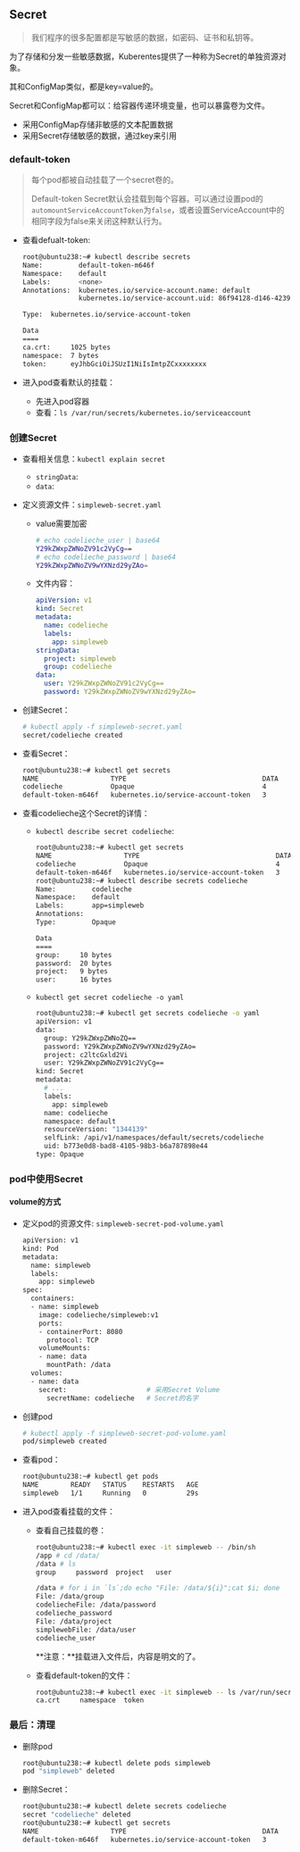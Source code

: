 ## Secret

> 我们程序的很多配置都是写敏感的数据，如密码、证书和私钥等。

为了存储和分发一些敏感数据，Kuberentes提供了一种称为Secret的单独资源对象。

其和ConfigMap类似，都是key=value的。

Secret和ConfigMap都可以：给容器传递环境变量，也可以暴露卷为文件。

- 采用ConfigMap存储非敏感的文本配置数据
- 采用Secret存储敏感的数据，通过key来引用



### default-token

> 每个pod都被自动挂载了一个secret卷的。
>
> Default-token Secret默认会挂载到每个容器。可以通过设置pod的`automountServiceAccountToken`为`false`，或者设置ServiceAccount中的相同字段为false来关闭这种默认行为。

- 查看defualt-token:

  ```bash
  root@ubuntu238:~# kubectl describe secrets
  Name:         default-token-m646f
  Namespace:    default
  Labels:       <none>
  Annotations:  kubernetes.io/service-account.name: default
                kubernetes.io/service-account.uid: 86f94128-d146-4239-8fc1-00ec67efe467
  
  Type:  kubernetes.io/service-account-token
  
  Data
  ====
  ca.crt:     1025 bytes
  namespace:  7 bytes
  token:      eyJhbGciOiJSUzI1NiIsImtpZCxxxxxxxx
  ```

- 进入pod查看默认的挂载：

  - 先进入pod容器
  - 查看：`ls /var/run/secrets/kubernetes.io/serviceaccount`



### 创建Secret

- 查看相关信息：`kubectl explain secret`
  - `stringData`:
  - `data`:

- 定义资源文件：`simpleweb-secret.yaml`

  - value需要加密

    ```bash
    # echo codelieche_user | base64
    Y29kZWxpZWNoZV91c2VyCg==
    # echo codelieche_password | base64
    Y29kZWxpZWNoZV9wYXNzd29yZAo=
    ```

  - 文件内容：

    ```yaml
    apiVersion: v1
    kind: Secret
    metadata:
      name: codelieche
      labels:
        app: simpleweb
    stringData:
      project: simpleweb
      group: codelieche
    data:
      user: Y29kZWxpZWNoZV91c2VyCg==
      password: Y29kZWxpZWNoZV9wYXNzd29yZAo=
    ```

- 创建Secret：

  ```bash
  # kubectl apply -f simpleweb-secret.yaml
  secret/codelieche created
  ```

- 查看Secret：

  ```bash
  root@ubuntu238:~# kubectl get secrets
  NAME                  TYPE                                  DATA   AGE
  codelieche            Opaque                                4      63s
  default-token-m646f   kubernetes.io/service-account-token   3      6d23h
  ```

- 查看codelieche这个Secret的详情：

  - `kubectl describe secret codelieche`:

    ```bash
    root@ubuntu238:~# kubectl get secrets
    NAME                  TYPE                                  DATA   AGE
    codelieche            Opaque                                4      63s
    default-token-m646f   kubernetes.io/service-account-token   3      6d23h
    root@ubuntu238:~# kubectl describe secrets codelieche
    Name:         codelieche
    Namespace:    default
    Labels:       app=simpleweb
    Annotations:
    Type:         Opaque
    
    Data
    ====
    group:     10 bytes
    password:  20 bytes
    project:   9 bytes
    user:      16 bytes
    ```

  - `kubectl get secret codelieche -o yaml`

    ```bash
    root@ubuntu238:~# kubectl get secrets codelieche -o yaml
    apiVersion: v1
    data:
      group: Y29kZWxpZWNoZQ==
      password: Y29kZWxpZWNoZV9wYXNzd29yZAo=
      project: c2ltcGxld2Vi
      user: Y29kZWxpZWNoZV91c2VyCg==
    kind: Secret
    metadata:
      # ...
      labels:
        app: simpleweb
      name: codelieche
      namespace: default
      resourceVersion: "1344139"
      selfLink: /api/v1/namespaces/default/secrets/codelieche
      uid: b773e0d8-bad8-4105-98b3-b6a787898e44
    type: Opaque
    ```

### pod中使用Secret

#### volume的方式

- 定义pod的资源文件: `simpleweb-secret-pod-volume.yaml`

  ```bash
  apiVersion: v1
  kind: Pod
  metadata:
    name: simpleweb
    labels:
      app: simpleweb
  spec:
    containers:
    - name: simpleweb
      image: codelieche/simpleweb:v1
      ports:
      - containerPort: 8080
        protocol: TCP
      volumeMounts:
      - name: data
        mountPath: /data
    volumes:
    - name: data
      secret:                    # 采用Secret Volume
        secretName: codelieche   # Secret的名字
  ```

- 创建pod

  ```bash
  # kubectl apply -f simpleweb-secret-pod-volume.yaml
  pod/simpleweb created
  ```

- 查看pod：

  ```bash
  root@ubuntu238:~# kubectl get pods
  NAME        READY   STATUS    RESTARTS   AGE
  simpleweb   1/1     Running   0          29s
  ```

- 进入pod查看挂载的文件：

  - 查看自己挂载的卷：

    ```bash
    root@ubuntu238:~# kubectl exec -it simpleweb -- /bin/sh
    /app # cd /data/
    /data # ls
    group     password  project   user
    
    /data # for i in `ls`;do echo "File: /data/${i}";cat $i; done
    File: /data/group
    codeliecheFile: /data/password
    codelieche_password
    File: /data/project
    simplewebFile: /data/user
    codelieche_user
    ```

    **注意：**挂载进入文件后，内容是明文的了。

  - 查看default-token的文件：

    ```bash
    root@ubuntu238:~# kubectl exec -it simpleweb -- ls /var/run/secrets/kubernetes.io/serviceaccount
    ca.crt     namespace  token
    ```

### 最后：清理

- 删除pod

  ```bash
  root@ubuntu238:~# kubectl delete pods simpleweb
  pod "simpleweb" deleted
  ```

- 删除Secret：

  ```bash
  root@ubuntu238:~# kubectl delete secrets codelieche
  secret "codelieche" deleted
  root@ubuntu238:~# kubectl get secrets
  NAME                  TYPE                                  DATA   AGE
  default-token-m646f   kubernetes.io/service-account-token   3      7d
  ```

  